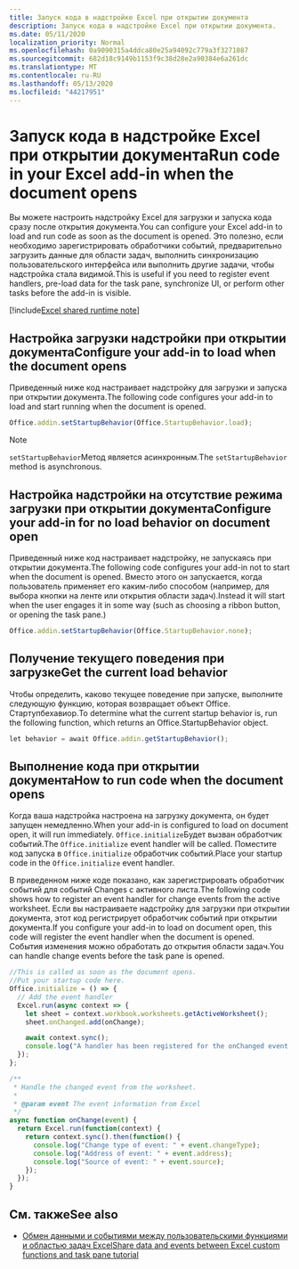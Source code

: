 ```yaml
---
title: Запуск кода в надстройке Excel при открытии документа
description: Запуск кода в надстройке Excel при открытии документа.
ms.date: 05/11/2020
localization_priority: Normal
ms.openlocfilehash: 0a9090315a4ddca80e25a94092c779a3f3271087
ms.sourcegitcommit: 682d18c9149b1153f9c38d28e2a90384e6a261dc
ms.translationtype: MT
ms.contentlocale: ru-RU
ms.lasthandoff: 05/13/2020
ms.locfileid: "44217951"
---
```

# <a name="run-code-in-your-excel-add-in-when-the-document-opens"></a><span data-ttu-id="43385-103">Запуск кода в надстройке Excel при открытии документа</span><span class="sxs-lookup"><span data-stu-id="43385-103">Run code in your Excel add-in when the document opens</span></span>

<span data-ttu-id="43385-104">Вы можете настроить надстройку Excel для загрузки и запуска кода сразу после открытия документа.</span><span class="sxs-lookup"><span data-stu-id="43385-104">You can configure your Excel add-in to load and run code as soon as the document is opened.</span></span> <span data-ttu-id="43385-105">Это полезно, если необходимо зарегистрировать обработчики событий, предварительно загрузить данные для области задач, выполнить синхронизацию пользовательского интерфейса или выполнить другие задачи, чтобы надстройка стала видимой.</span><span class="sxs-lookup"><span data-stu-id="43385-105">This is useful if you need to register event handlers, pre-load data for the task pane, synchronize UI, or perform other tasks before the add-in is visible.</span></span>

[!include[Excel shared runtime note](../includes/note-requires-shared-runtime.md)]

## <a name="configure-your-add-in-to-load-when-the-document-opens"></a><span data-ttu-id="43385-106">Настройка загрузки надстройки при открытии документа</span><span class="sxs-lookup"><span data-stu-id="43385-106">Configure your add-in to load when the document opens</span></span>

<span data-ttu-id="43385-107">Приведенный ниже код настраивает надстройку для загрузки и запуска при открытии документа.</span><span class="sxs-lookup"><span data-stu-id="43385-107">The following code configures your add-in to load and start running when the document is opened.</span></span>

```JavaScript
Office.addin.setStartupBehavior(Office.StartupBehavior.load);
```

> [!NOTE]
> <span data-ttu-id="43385-108">`setStartupBehavior`Метод является асинхронным.</span><span class="sxs-lookup"><span data-stu-id="43385-108">The `setStartupBehavior` method is asynchronous.</span></span>

## <a name="configure-your-add-in-for-no-load-behavior-on-document-open"></a><span data-ttu-id="43385-109">Настройка надстройки на отсутствие режима загрузки при открытии документа</span><span class="sxs-lookup"><span data-stu-id="43385-109">Configure your add-in for no load behavior on document open</span></span>

<span data-ttu-id="43385-110">Приведенный ниже код настраивает надстройку, не запускаясь при открытии документа.</span><span class="sxs-lookup"><span data-stu-id="43385-110">The following code configures your add-in not to start when the document is opened.</span></span> <span data-ttu-id="43385-111">Вместо этого он запускается, когда пользователь применяет его каким-либо способом (например, для выбора кнопки на ленте или открытия области задач).</span><span class="sxs-lookup"><span data-stu-id="43385-111">Instead it will start when the user engages it in some way (such as choosing a ribbon button, or opening the task pane.)</span></span>

```JavaScript
Office.addin.setStartupBehavior(Office.StartupBehavior.none);
```

## <a name="get-the-current-load-behavior"></a><span data-ttu-id="43385-112">Получение текущего поведения при загрузке</span><span class="sxs-lookup"><span data-stu-id="43385-112">Get the current load behavior</span></span>

<span data-ttu-id="43385-113">Чтобы определить, каково текущее поведение при запуске, выполните следующую функцию, которая возвращает объект Office. Стартупбехавиор.</span><span class="sxs-lookup"><span data-stu-id="43385-113">To determine what the current startup behavior is, run the following function, which returns an Office.StartupBehavior object.</span></span>

```JavaScript
let behavior = await Office.addin.getStartupBehavior();
```

## <a name="how-to-run-code-when-the-document-opens"></a><span data-ttu-id="43385-114">Выполнение кода при открытии документа</span><span class="sxs-lookup"><span data-stu-id="43385-114">How to run code when the document opens</span></span>

<span data-ttu-id="43385-115">Когда ваша надстройка настроена на загрузку документа, он будет запущен немедленно.</span><span class="sxs-lookup"><span data-stu-id="43385-115">When your add-in is configured to load on document open, it will run immediately.</span></span> <span data-ttu-id="43385-116">`Office.initialize`Будет вызван обработчик событий.</span><span class="sxs-lookup"><span data-stu-id="43385-116">The `Office.initialize` event handler will be called.</span></span> <span data-ttu-id="43385-117">Поместите код запуска в `Office.initialize` обработчик событий.</span><span class="sxs-lookup"><span data-stu-id="43385-117">Place your startup code in the `Office.initialize` event handler.</span></span>

<span data-ttu-id="43385-118">В приведенном ниже коде показано, как зарегистрировать обработчик событий для событий Changes с активного листа.</span><span class="sxs-lookup"><span data-stu-id="43385-118">The following code shows how to register an event handler for change events from the active worksheet.</span></span> <span data-ttu-id="43385-119">Если вы настраиваете надстройку для загрузки при открытии документа, этот код регистрирует обработчик событий при открытии документа.</span><span class="sxs-lookup"><span data-stu-id="43385-119">If you configure your add-in to load on document open, this code will register the event handler when the document is opened.</span></span> <span data-ttu-id="43385-120">События изменения можно обработать до открытия области задач.</span><span class="sxs-lookup"><span data-stu-id="43385-120">You can handle change events before the task pane is opened.</span></span>


```JavaScript
//This is called as soon as the document opens.
//Put your startup code here.
Office.initialize = () => {
  // Add the event handler
  Excel.run(async context => {
    let sheet = context.workbook.worksheets.getActiveWorksheet();
    sheet.onChanged.add(onChange);

    await context.sync();
    console.log("A handler has been registered for the onChanged event.");
  });
};

/**
 * Handle the changed event from the worksheet.
 *
 * @param event The event information from Excel
 */
async function onChange(event) {
  return Excel.run(function(context) {
    return context.sync().then(function() {
      console.log("Change type of event: " + event.changeType);
      console.log("Address of event: " + event.address);
      console.log("Source of event: " + event.source);
    });
  });
}

```

## <a name="see-also"></a><span data-ttu-id="43385-121">См. также</span><span class="sxs-lookup"><span data-stu-id="43385-121">See also</span></span>

- [<span data-ttu-id="43385-122">Обмен данными и событиями между пользовательскими функциями и областью задач Excel</span><span class="sxs-lookup"><span data-stu-id="43385-122">Share data and events between Excel custom functions and task pane tutorial</span></span>](../tutorials/share-data-and-events-between-custom-functions-and-the-task-pane-tutorial.md)